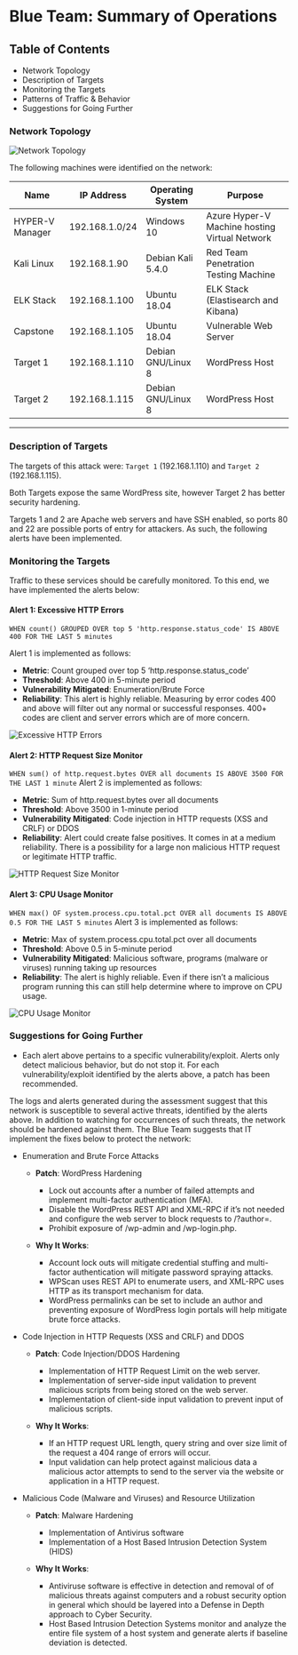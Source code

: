 # Blue Team: Summary of Operations

## Table of Contents
- Network Topology
- Description of Targets
- Monitoring the Targets
- Patterns of Traffic & Behavior
- Suggestions for Going Further

### Network Topology

![Network Topology](Images/Red_vs_Blue_Team_Network_Diagram.png)

The following machines were identified on the network:

| Name            	| IP Address     	| Operating System   	| Purpose                                       	|
|-----------------	|----------------	|--------------------	|-----------------------------------------------	|
| HYPER-V Manager 	| 192.168.1.0/24 	| Windows 10         	| Azure Hyper-V Machine hosting Virtual Network 	|
| Kali Linux      	| 192.168.1.90   	| Debian Kali 5.4.0  	| Red Team Penetration Testing Machine          	|
| ELK Stack       	| 192.168.1.100  	| Ubuntu 18.04       	| ELK Stack (Elastisearch and Kibana)           	|
| Capstone        	| 192.168.1.105  	| Ubuntu 18.04       	| Vulnerable Web Server                         	|
| Target 1        	| 192.168.1.110  	| Debian GNU/Linux 8 	| WordPress Host                                	|
| Target 2        	| 192.168.1.115  	| Debian GNU/Linux 8 	| WordPress Host                                	|

---

### Description of Targets

The targets of this attack were: `Target 1` (192.168.1.110) and `Target 2` (192.168.1.115).

Both Targets expose the same WordPress site, however Target 2 has better security hardening.

Targets 1 and 2 are Apache web servers and have SSH enabled, so ports 80 and 22 are possible ports of entry for attackers. As such, the following alerts have been implemented.

### Monitoring the Targets

Traffic to these services should be carefully monitored. To this end, we have implemented the alerts below:

#### **Alert 1: Excessive HTTP Errors**
`WHEN count() GROUPED OVER top 5 'http.response.status_code' IS ABOVE 400 FOR THE LAST 5 minutes`

Alert 1 is implemented as follows:
  - **Metric**: Count grouped over top 5 ‘http.response.status_code’
  - **Threshold**: Above 400 in 5-minute period
  - **Vulnerability Mitigated**: Enumeration/Brute Force
  - **Reliability**: This alert is highly reliable. Measuring by error codes 400 and above will filter out any normal or successful responses. 400+ codes are client and server errors which are of more concern.

![Excessive HTTP Errors](Images/HTTP_error_alert.png)

#### **Alert 2: HTTP Request Size Monitor**
`WHEN sum() of http.request.bytes OVER all documents IS ABOVE 3500 FOR THE LAST 1 minute`
Alert 2 is implemented as follows:
  - **Metric**: Sum of http.request.bytes over all documents
  - **Threshold**: Above 3500 in 1-minute period
  - **Vulnerability Mitigated**: Code injection in HTTP requests (XSS and CRLF) or DDOS
  - **Reliability**: Alert could create false positives. It comes in at a medium reliability. There is a possibility for a large non malicious HTTP request or legitimate HTTP traffic.

![HTTP Request Size Monitor](Images/HTTP_requests_alert.png)

#### **Alert 3: CPU Usage Monitor**
`WHEN max() OF system.process.cpu.total.pct OVER all documents IS ABOVE 0.5 FOR THE LAST 5 minutes`
Alert 3 is implemented as follows:
  - **Metric**: Max of system.process.cpu.total.pct over all documents
  - **Threshold**: Above 0.5 in 5-minute period
  - **Vulnerability Mitigated**: Malicious software, programs (malware or viruses) running taking up resources
  - **Reliability**: The alert is highly reliable. Even if there isn’t a malicious program running this can still help determine where to improve on CPU usage.

![CPU Usage Monitor](Images/CPU_alert.png)

### Suggestions for Going Further
- Each alert above pertains to a specific vulnerability/exploit. Alerts only detect malicious behavior, but do not stop it. For each vulnerability/exploit identified by the alerts above, a patch has been recommended.

The logs and alerts generated during the assessment suggest that this network is susceptible to several active threats, identified by the alerts above. In addition to watching for occurrences of such threats, the network should be hardened against them. The Blue Team suggests that IT implement the fixes below to protect the network:

- Enumeration and Brute Force Attacks
  - **Patch**: WordPress Hardening
    - Lock out accounts after a number of failed attempts and implement multi-factor authentication (MFA).
    - Disable the WordPress REST API and XML-RPC if it’s not needed and configure the web server to block requests to /?author=<number>.
    - Prohibit exposure of /wp-admin and /wp-login.php.

  - **Why It Works**:
    - Account lock outs will mitigate credential stuffing and multi-factor authentication will mitigate password spraying attacks.
    - WPScan uses REST API to enumerate users, and XML-RPC uses HTTP as its transport mechanism for data.
    - WordPress permalinks can be set to include an author and preventing exposure of WordPress login portals will help mitigate brute force attacks.

- Code Injection in HTTP Requests (XSS and CRLF) and DDOS
  - **Patch**: Code Injection/DDOS Hardening
    - Implementation of HTTP Request Limit on the web server.
    - Implementation of server-side input validation to prevent malicious scripts from being stored on the web server.
    - Implementation of client-side input validation to prevent input of malicious scripts.

  - **Why It Works**:
    - If an HTTP request URL length, query string and over size limit of the request a 404 range of errors will occur.
    - Input validation can help protect against malicious data a malicious actor attempts to send to the server via the website or application in a HTTP request.

- Malicious Code (Malware and Viruses) and Resource Utilization
  - **Patch**: Malware Hardening
    - Implementation of Antivirus software
    - Implementation of a Host Based Intrusion Detection System (HIDS)

  - **Why It Works**:
    - Antiviruse software is effective in detection and removal of of malicious threats against computers and a robust security option in general which should be layered into a Defense in Depth approach to Cyber Security.
    - Host Based Intrusion Detection Systems monitor and analyze the entire file system of a host system and generate alerts if baseline deviation is detected.